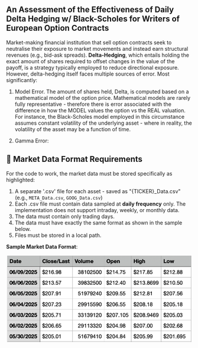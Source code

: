 ## An Assessment of the Effectiveness of Daily Delta Hedging w/ Black-Scholes for Writers of European Option Contracts

Market-making financial institution that sell option contracts seek to neutralise their exposure to market movements and instead earn structural revenues (e.g., bid-ask spreads). **Delta-Hedging**, which entails holding the exact amount of shares required to offset changes in the value of the payoff, is a strategy typically employed to reduce directional exposure. However, delta-hedging itself faces multiple sources of error. Most significantly:

1. Model Error. The amount of shares held, Delta, is computed based on a mathematical model of the option price. Mathematical models are rarely fully representative - therefore there is error associated with the difference in how the MODEL values the option vs the REAL valuation. For instance, the Black-Scholes model employed in this circumstance assumes constant volatility of the underlying asset - where in reality, the volatility of the asset may be a function of time.

2. Gamma Error: 

## 📁 Market Data Format Requirements

For the code to work, the market data must be stored specifically as highlighted:

1. A separate '.csv' file for each asset - saved as "{TICKER}_Data.csv" (e.g., `META_Data.csv`, `GOOG_Data.csv`)
2. Each .csv file must contain data sampled at **daily frequency** only. The implementation does not support intraday, weekly, or monthly data.
3. The data must contain only trading days. 
4. The data must have exactly the same format as shown in the sample below. 
5. Files must be stored in a local path.

**Sample Market Data Format**:

<p align="center">
  <img src="figures/Market_Data_Format.png" width="500"/>
</p>
